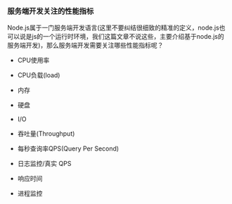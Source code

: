 ### 服务端开发关注的性能指标

Node.js属于一门服务端开发语言(这里不要纠结很细致的精准的定义，node.js也可以说是js的一个运行时环境，我们这篇文章不说这些，主要介绍基于node.js的服务端开发)，那么服务端开发需要关注哪些性能指标呢？

- CPU使用率

- CPU负载(load)

- 内存

- 硬盘

- I/O

- 吞吐量(Throughput)

- 每秒查询率QPS(Query Per Second)

- 日志监控/真实 QPS

- 响应时间

- 进程监控

